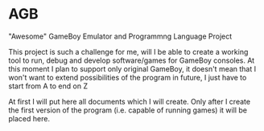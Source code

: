 # AGB
"Awesome" GameBoy Emulator and Programmng Language Project 

This project is such a challenge for me, will I be able to create a working tool to run, debug and develop software/games for GameBoy consoles.
At this moment I plan to support only original GameBoy, it doesn't mean that I won't want to extend possibilities of the program in future, I just have to start from A to end on Z

At first I will put here all documents which I will create. Only after I create the first version of the program (i.e. capable of running games) it will be placed here.
